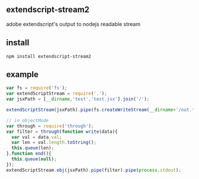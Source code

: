 ## extendscript-stream2

adobe extendscript's output to nodejs readable stream

## install

    npm install extendscript-stream2

## example

```js
var fs = require('fs');
var extendScriptStream = require('.');
var jsxPath = [__dirname,'test','test.jsx'].join('/');

extendScriptStream(jsxPath).pipe(fs.createWriteStream(__dirname+'/out.txt'));

// in objectMode
var through = require('through');
var filter = through(function write(data){
  var val = data.val;
  var len = val.length.toString();
  this.queue(len);
},function end(){
  this.queue(null);
});
extendScriptStream.obj(jsxPath).pipe(filter).pipe(process.stdout);
```
